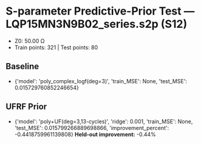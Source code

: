 # S-parameter Predictive-Prior Test — LQP15MN3N9B02_series.s2p (S12)
- Z0: 50.00 Ω
- Train points: 321  |  Test points: 80

## Baseline
- {'model': 'poly_complex_logf(deg=3)', 'train_MSE': None, 'test_MSE': 0.015729760852246654}

## UFRF Prior
- {'model': 'poly+UF(deg=3,13-cycles)', 'ridge': 0.001, 'train_MSE': None, 'test_MSE': 0.015799266889698866, 'improvement_percent': -0.4418759961139808}
**Held-out improvement:** -0.44%